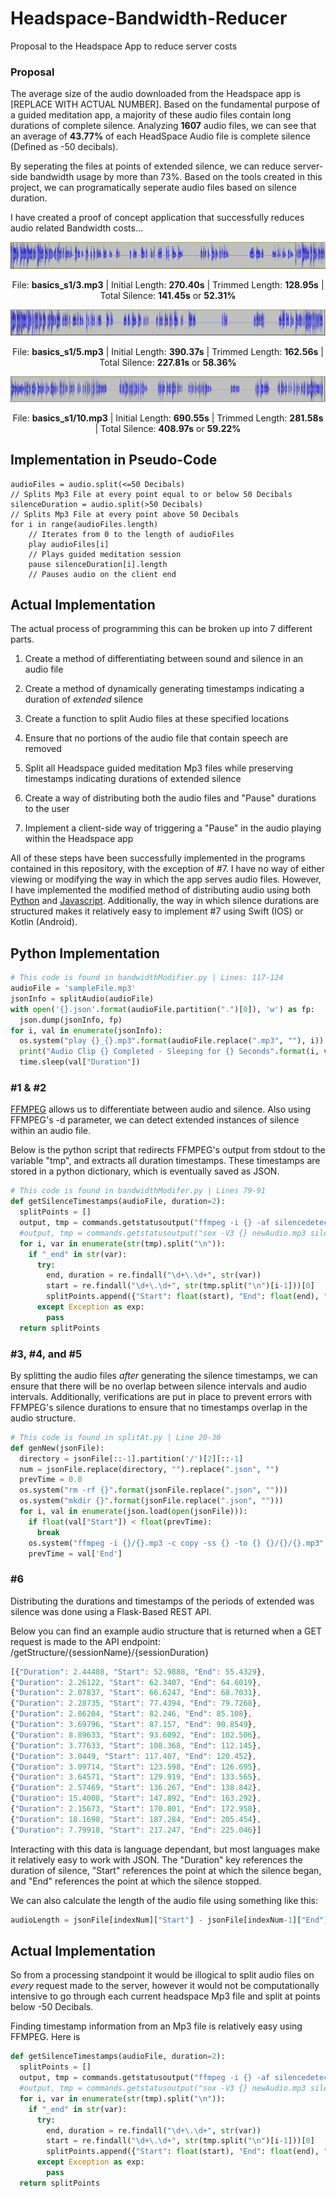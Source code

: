 # Headspace-Bandwidth-Reducer
Proposal to the Headspace App to reduce server costs

### Proposal

The average size of the audio downloaded from the Headspace app is [REPLACE WITH ACTUAL NUMBER].  Based on the fundamental purpose of a guided meditation app, a majority of these audio files contain long durations of complete silence.  Analyzing <b>1607</b> audio files, we can see that an average of <b>43.77%</b> of each HeadSpace Audio file is complete silence (Defined as -50 decibals).

By seperating the files at points of extended silence, we can reduce server-side bandwidth usage by more than 73%.  Based on the tools created in this project, we can programatically seperate audio files based on silence duration.

I have created a proof of concept application that successfully reduces audio related Bandwidth costs...


[![N|Solid](static/AudioExample3.png)](#)
<p align="center">File: <b>basics_s1/3.mp3</b> | Initial Length: <b>270.40s</b> | Trimmed Length: <b>128.95s</b> | Total Silence: <b>141.45s</b> or <b>52.31%</b></p>

[![N|Solid](static/AudioExample5.png)](#)
<p align="center">File: <b>basics_s1/5.mp3</b> | Initial Length: <b>390.37s</b> | Trimmed Length: <b>162.56s</b> | Total Silence: <b>227.81s</b> or <b>58.36%</b></p>

[![N|Solid](static/AudioExample10.png)](#)
<p align="center">File: <b>basics_s1/10.mp3</b> | Initial Length: <b>690.55s</b> | Trimmed Length: <b>281.58s</b> | Total Silence: <b>408.97s</b> or <b>59.22%</b></p>

## Implementation in Pseudo-Code

```
audioFiles = audio.split(<=50 Decibals)
// Splits Mp3 File at every point equal to or below 50 Decibals
silenceDuration = audio.split(>50 Decibals)
// Splits Mp3 File at every point above 50 Decibals
for i in range(audioFiles.length)
    // Iterates from 0 to the length of audioFiles
    play audioFiles[i]
    // Plays guided meditation session
    pause silenceDuration[i].length
    // Pauses audio on the client end
```
## Actual Implementation

The actual process of programming this can be broken up into 7 different parts.

1. Create a method of differentiating between sound and silence in an audio file

2. Create a method of dynamically generating timestamps indicating a duration of <i>extended</i> silence

3. Create a function to split Audio files at these specified locations

4. Ensure that no portions of the audio file that contain speech are removed

5. Split all Headspace guided meditation Mp3 files while preserving timestamps indicating durations of extended silence

6. Create a way of distributing both the audio files and "Pause" durations to the user

7. Implement a client-side way of triggering a "Pause" in the audio playing within the Headspace app

All of these steps have been successfully implemented in the programs contained in this repository, with the exception of #7.  I have no way of either viewing or modifying the way in which the app serves audio files.  However, I have implemented the modified method of distributing audio using both [Python](bandwidthModifier.py) and [Javascript](templates/index.html).  Additionally, the way in which silence durations are structured makes it relatively easy to implement #7 using Swift (IOS) or Kotlin (Android).






## Python Implementation

```python
# This code is found in bandwidthModifier.py | Lines: 117-124
audioFile = 'sampleFile.mp3'
jsonInfo = splitAudio(audioFile)
with open('{}.json'.format(audioFile.partition(".")[0]), 'w') as fp:
  json.dump(jsonInfo, fp)
for i, val in enumerate(jsonInfo):
  os.system("play {}_{}.mp3".format(audioFile.replace(".mp3", ""), i))
  print("Audio Clip {} Completed - Sleeping for {} Seconds".format(i, val["Duration"]))
  time.sleep(val["Duration"])
```
### #1 & #2

[FFMPEG](https://github.com/FFmpeg/FFmpeg) allows us to differentiate between audio and silence.  Also using FFMPEG's -d parameter, we can detect extended instances of silence within an audio file.

Below is the python script that redirects FFMPEG's output from stdout to the variable "tmp", and extracts all duration timestamps.  These timestamps are stored in a python dictionary, which is eventually saved as JSON.

```python
# This code is found in bandwidthModifer.py | Lines 79-91
def getSilenceTimestamps(audioFile, duration=2):
  splitPoints = []
  output, tmp = commands.getstatusoutput("ffmpeg -i {} -af silencedetect=noise=-50dB:d={} -f null -".format(audioFile, duration))
  #output, tmp = commands.getstatusoutput("sox -V3 {} newAudio.mp3 silence -l 1 0.0 -50d 1 1.0 -50d : newfile : restart".format(audioFile))
  for i, var in enumerate(str(tmp).split("\n")):
    if "_end" in str(var):
      try:
        end, duration = re.findall("\d+\.\d+", str(var))
        start = re.findall("\d+\.\d+", str(tmp.split("\n")[i-1]))[0]
        splitPoints.append({"Start": float(start), "End": float(end), "Duration": float(duration)})
      except Exception as exp:
        pass
  return splitPoints
```

### #3, #4, and #5

By splitting the audio files <i>after</i> generating the silence timestamps, we can ensure that there will be no overlap between silence intervals and audio intervals.  Additionally, verifications are put in place to prevent errors with FFMPEG's silence durations to ensure that no timestamps overlap in the audio structure.


```python
# This code is found in splitAt.py | Line 20-30
def genNew(jsonFile):
  directory = jsonFile[::-1].partition('/')[2][::-1]
  num = jsonFile.replace(directory, "").replace(".json", "")
  prevTime = 0.0
  os.system("rm -rf {}".format(jsonFile.replace(".json", "")))
  os.system("mkdir {}".format(jsonFile.replace(".json", "")))
  for i, val in enumerate(json.load(open(jsonFile))):
    if float(val["Start"]) < float(prevTime):
      break
    os.system("ffmpeg -i {}/{}.mp3 -c copy -ss {} -to {} {}/{}/{}.mp3".format(directory, num, prevTime, val["Start"], directory, num, i))
    prevTime = val['End']
```

### #6

Distributing the durations and timestamps of the periods of extended was silence was done using a Flask-Based REST API.

Below you can find an example audio structure that is returned when a GET request is made to the API endpoint: /getStructure/{sessionName}/{sessionDuration}

```javascript
[{"Duration": 2.44408, "Start": 52.9888, "End": 55.4329},
{"Duration": 2.26122, "Start": 62.3407, "End": 64.6019},
{"Duration": 2.07837, "Start": 66.6247, "End": 68.7031},
{"Duration": 2.28735, "Start": 77.4394, "End": 79.7268},
{"Duration": 2.86204, "Start": 82.246, "End": 85.108},
{"Duration": 3.69796, "Start": 87.157, "End": 90.8549},
{"Duration": 8.89633, "Start": 93.6092, "End": 102.506},
{"Duration": 3.77633, "Start": 108.368, "End": 112.145},
{"Duration": 3.0449, "Start": 117.407, "End": 120.452},
{"Duration": 3.09714, "Start": 123.598, "End": 126.695},
{"Duration": 3.64571, "Start": 129.919, "End": 133.565},
{"Duration": 2.57469, "Start": 136.267, "End": 138.842},
{"Duration": 15.4008, "Start": 147.892, "End": 163.292},
{"Duration": 2.15673, "Start": 170.801, "End": 172.958},
{"Duration": 18.1698, "Start": 187.284, "End": 205.454},
{"Duration": 7.79918, "Start": 217.247, "End": 225.046}]
```

Interacting with this data is language dependant, but most languages make it relatively easy to work with JSON.  The "Duration" key references the duration of silence, "Start" references the point at which the silence began, and "End" references the point at which the silence stopped.

We can also calculate the length of the audio file using something like this:

```python
audioLength = jsonFile[indexNum]["Start"] - jsonFile[indexNum-1]["End"]
```

## Actual Implementation

So from a processing standpoint it would be illogical to split audio files on <i>every</i> request made to the server, however it would not be computationally intensive to go through each current headspace Mp3 file and split at points below -50 Decibals.

Finding timestamp information from an Mp3 file is relatively easy using FFMPEG.  Here is

```python
def getSilenceTimestamps(audioFile, duration=2):
  splitPoints = []
  output, tmp = commands.getstatusoutput("ffmpeg -i {} -af silencedetect=noise=-50dB:d={} -f null -".format(audioFile, duration))
  #output, tmp = commands.getstatusoutput("sox -V3 {} newAudio.mp3 silence -l 1 0.0 -50d 1 1.0 -50d : newfile : restart".format(audioFile))
  for i, var in enumerate(str(tmp).split("\n")):
    if "_end" in str(var):
      try:
        end, duration = re.findall("\d+\.\d+", str(var))
        start = re.findall("\d+\.\d+", str(tmp.split("\n")[i-1]))[0]
        splitPoints.append({"Start": float(start), "End": float(end), "Duration": float(duration)})
      except Exception as exp:
        pass
  return splitPoints
```

